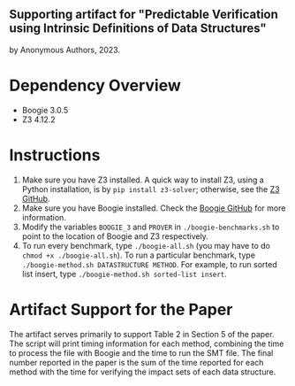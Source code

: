 ## Supporting artifact for "Predictable Verification using Intrinsic Definitions of Data Structures"
by Anonymous Authors, 2023.

# Dependency Overview
- Boogie 3.0.5
- Z3 4.12.2

# Instructions
1. Make sure you have Z3 installed. A quick way to install Z3, using a Python installation,
   is by `pip install z3-solver`; otherwise, see the [Z3 GitHub](https://github.com/Z3Prover/z3).
2. Make sure you have Boogie installed. Check the 
   [Boogie GitHub](https://github.com/boogie-org/boogie) for more information.
3. Modify the variables `BOOGIE_3` and `PROVER` in
   `./boogie-benchmarks.sh` to point to the location of Boogie and Z3 respectively.
4. To run every benchmark, type `./boogie-all.sh` (you may have to do `chmod +x ./boogie-all.sh`).
   To run a particular benchmark, type `./boogie-method.sh DATASTRUCTURE METHOD`. For example, to
   run sorted list insert, type `./boogie-method.sh sorted-list insert`.

# Artifact Support for the Paper
The artifact serves primarily to support Table 2 in Section 5 of the paper. The script will print
timing information for each method, combining the time to process the file with Boogie and the
time to run the SMT file. The final number reported in the paper is the sum of the time reported
for each method with the time for verifying the impact sets of each data structure.
